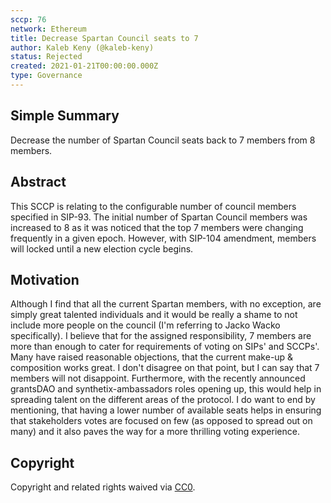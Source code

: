 ```yaml
---
sccp: 76
network: Ethereum
title: Decrease Spartan Council seats to 7
author: Kaleb Keny (@kaleb-keny)
status: Rejected
created: 2021-01-21T00:00:00.000Z
type: Governance
---
```


<!--You can leave these HTML comments in your merged SCCP and delete the visible duplicate text guides, they will not appear and may be helpful to refer to if you edit it again. This is the suggested template for new SCCPs. Note that an SCCP number will be assigned by an editor. When opening a pull request to submit your SCCP, please use an abbreviated title in the filename, `sccp-draft_title_abbrev.md`. The title should be 44 characters or less.-->

## Simple Summary

<!--"If you can't explain it simply, you don't understand it well enough." Provide a simplified and layman-accessible explanation of the SCCP.-->

Decrease the number of Spartan Council seats back to 7 members from 8 members.

## Abstract

<!--A short (~200 word) description of the variable change proposed.-->

This SCCP is relating to the configurable number of council members specified in SIP-93.
The initial number of Spartan Council members was increased to 8 as it was noticed that the top 7 members were changing frequently in a given epoch. However, with SIP-104 amendment, members will locked until a new election cycle begins.

## Motivation

<!--The motivation is critical for SCCPs that want to update variables within Synthetix. It should clearly explain why the existing variable is not incentive aligned. SCCP submissions without sufficient motivation may be rejected outright.-->

Although I find that all the current Spartan members, with no exception, are simply great talented individuals and it would be really a shame to not include more people on the council (I'm referring to Jacko Wacko specifically). I believe that for the assigned responsibility, 7 members are more than enough to cater for requirements of voting on SIPs' and SCCPs'.
Many have raised reasonable objections, that the current make-up & composition works great. I don't disagree on that point, but I can say that 7 members will not disappoint. Furthermore, with the recently announced grantsDAO and synthetix-ambassadors roles opening up, this would help in spreading talent on the different areas of the protocol.
I do want to end by mentioning, that having a lower number of available seats helps in ensuring that stakeholders votes are focused on few (as opposed to spread out on many) and it also paves the way for a more thrilling voting experience.

## Copyright

Copyright and related rights waived via [CC0](https://creativecommons.org/publicdomain/zero/1.0/).
